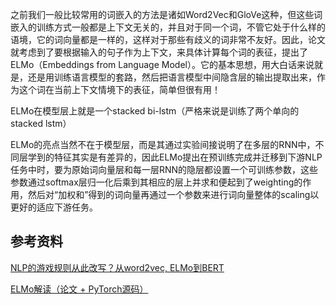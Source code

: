 之前我们一般比较常用的词嵌入的方法是诸如Word2Vec和GloVe这种，但这些词嵌入的训练方式一般都是上下文无关的，并且对于同一个词，不管它处于什么样的语境，它的词向量都是一样的，这样对于那些有歧义的词非常不友好。因此，论文就考虑到了要根据输入的句子作为上下文，来具体计算每个词的表征，提出了ELMo（Embeddings from Language Model）。它的基本思想，用大白话来说就是，还是用训练语言模型的套路，然后把语言模型中间隐含层的输出提取出来，作为这个词在当前上下文情境下的表征，简单但很有用！



ELMo在模型层上就是一个stacked bi-lstm（严格来说是训练了两个单向的stacked lstm）

ELMo的亮点当然不在于模型层，而是其通过实验间接说明了在多层的RNN中，不同层学到的特征其实是有差异的，因此ELMo提出在预训练完成并迁移到下游NLP任务中时，要为原始词向量层和每一层RNN的隐层都设置一个可训练参数，这些参数通过softmax层归一化后乘到其相应的层上并求和便起到了weighting的作用，然后对“加权和”得到的词向量再通过一个参数来进行词向量整体的scaling以更好的适应下游任务。

## 参考资料

[NLP的游戏规则从此改写？从word2vec, ELMo到BERT](https://zhuanlan.zhihu.com/p/47488095)

[ELMo解读（论文 + PyTorch源码）](https://blog.csdn.net/Magical_Bubble/article/details/89160032)


